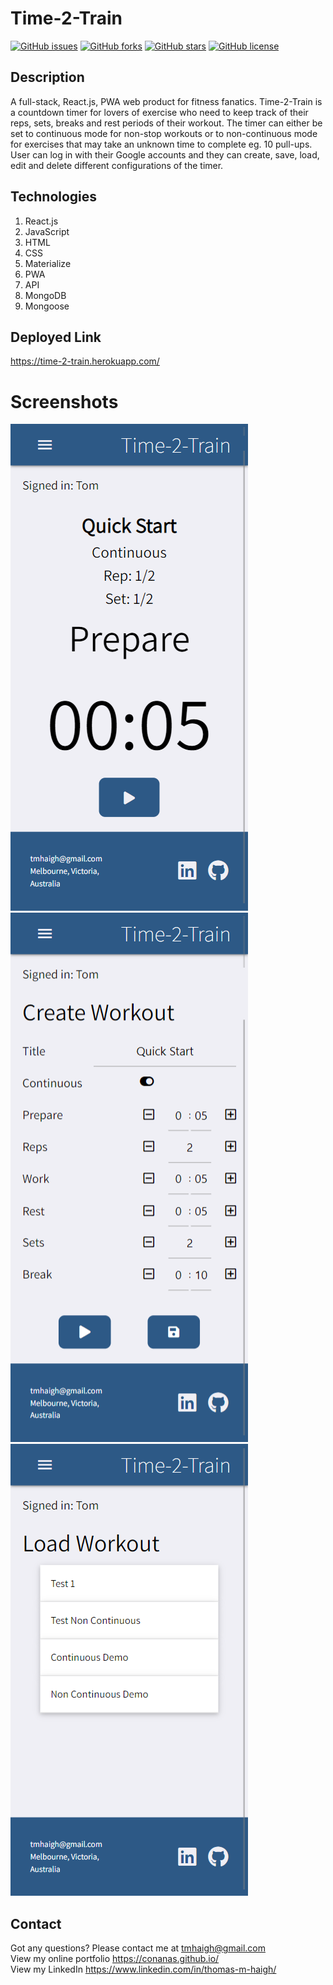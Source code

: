 # Time-2-Train

[![GitHub issues](https://img.shields.io/github/issues/Conanas/time-2-train)](https://github.com/Conanas/time-2-train/issues) [![GitHub forks](https://img.shields.io/github/forks/Conanas/time-2-train)](https://github.com/Conanas/time-2-train/network) [![GitHub stars](https://img.shields.io/github/stars/Conanas/time-2-train)](https://github.com/Conanas/time-2-train/stargazers) [![GitHub license](https://img.shields.io/github/license/Conanas/time-2-train)](https://github.com/Conanas/time-2-train/blob/main/LICENSE)

## Description

A full-stack, React.js, PWA web product for fitness fanatics. Time-2-Train is a countdown timer for lovers of exercise who need to keep track of their reps, sets, breaks and rest periods of their workout. The timer can either be set to continuous mode for non-stop workouts or to non-continuous mode for exercises that may take an unknown time to complete eg. 10 pull-ups. User can log in with their Google accounts and they can create, save, load, edit and delete different configurations of the timer.

## Technologies

1) React.js
1) JavaScript
1) HTML
1) CSS
1) Materialize
1) PWA
1) API
1) MongoDB
1) Mongoose

## Deployed Link

https://time-2-train.herokuapp.com/

# Screenshots

![timer-screen](./assets/screenshots/timer-screen.png "timer-screen")
![create-screen](./assets/screenshots/create-screen.png "create-screen")
![load-screen](./assets/screenshots/load-screen.png "load-screen")

## Contact

Got any questions? Please contact me at tmhaigh@gmail.com<br>
View my online portfolio https://conanas.github.io/<br>
View my LinkedIn https://www.linkedin.com/in/thomas-m-haigh/
